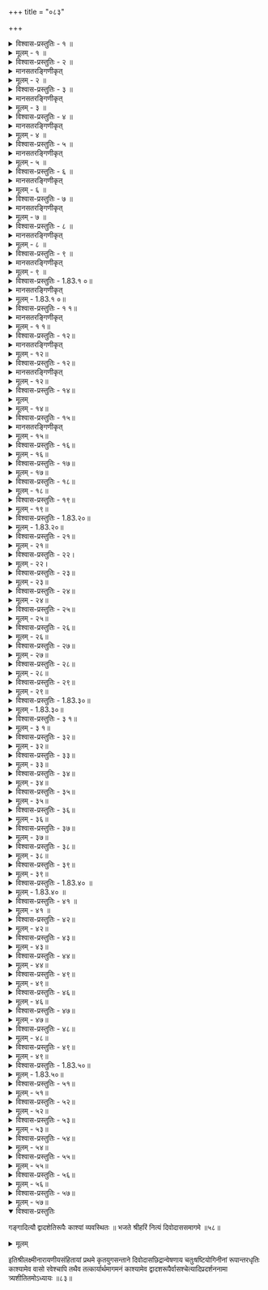 +++
title = "०८३"

+++

<details><summary>विश्वास-प्रस्तुतिः - १ ॥</summary>

श्रीनारायण उवाच-  

पश्य लक्ष्मि! कियद् वेषा  
नार्यो स्वार्थार्थम् **उद्यताः** ।  
बहुरूपाणि **कुर्वन्ति**  
यावत् स्वार्थो **न सिद्ध्यति** ॥१ ॥
</details>

<details><summary>मूलम् - १ ॥</summary>

श्रीनारायण उवाच-  
पश्य लक्ष्मि! कियद्वेषा नार्यो स्वार्थार्थमुद्यताः ।  
बहुरूपाणि कुर्वन्ति यावत्स्वार्थौ न सिद्ध्यति ॥१ ॥
</details>


<details><summary>विश्वास-प्रस्तुतिः - २ ॥</summary>

योगिनीत्वं परित्यज्य  
देवीत्वं चा **ऽवगुह्य** च ।  
काचित् सन्न्यासिनी काचित्  
तपस्विनी तु मानवी ॥२ ॥
</details>

<details><summary>मानसतरङ्गिणीकृत्</summary>

Abandoning their Yoginī nature and concealing their goddess-nature, some became female as- cetics, while others became human female practitioners of austerities.
</details>


<details><summary>मूलम् - २ ॥</summary>

योगिनीत्वं परित्यज्य देवीत्वं चाऽवगुह्य च ।  
काचित् सन्न्यासिनी काचित् तपस्विनी तु मानवी ॥२ ॥
</details>

<details><summary>विश्वास-प्रस्तुतिः - ३ ॥</summary>

काचित् बभूव सैरन्ध्री  
काचित्तु भिक्षुकी तथा ।  
काचित्तु मालिनी काचित्  
नापिती सूतिकाऽभवत् ॥३ ॥
</details>

<details><summary>मानसतरङ्गिणीकृत्</summary>

Some became female artisans, while others became female mendicants. Some became garland- makers, others became hairdressers and midwives.
</details>


<details><summary>मूलम् - ३ ॥</summary>

काचित् बभूव सैरन्ध्री काचित्तु भिक्षुकी तथा ।  
काचित्तु मालिनी काचित् नापिती सूतिकाऽभवत् ॥३ ॥
</details>

<details><summary>विश्वास-प्रस्तुतिः - ४ ॥</summary>

काचिद् भिषग्वरारोहा  
काचित् तुलासुविक्रया ।  
काचिच् छाकविक्रयिणी  
काचित् सर्पादिरक्षिका ॥४ ॥
</details>

<details><summary>मानसतरङ्गिणीकृत्</summary>

Some became excellent physicians, others basil-sellers. Some became vegetable vendors, others protectors against serpents and such.
</details>


<details><summary>मूलम् - ४ ॥</summary>

काचिद्भिषग्वरारोहा काचित् तुलासुविक्रया ।  
काचिच्छाकविक्रयिणी काचित् सर्पादिरक्षिका ॥४ ॥
</details>

<details><summary>विश्वास-प्रस्तुतिः - ५ ॥</summary>

काचित्तु नर्तकी जाता काचिद् धात्री च किङ्करी ।  
-अपरा गायिका जाताऽन्या वादित्रप्रवादिनी ॥५ ॥
</details>

<details><summary>मानसतरङ्गिणीकृत्</summary>

 Some indeed became dancers, others wet-nurses and maids. Others became singers, while some became players of musical instruments.
</details>


<details><summary>मूलम् - ५ ॥</summary>

काचित्तु नर्तकी जाता काचिद् धात्री च किङ्करी ।  
-अपरा गायिका जाताऽन्या वादित्रप्रवादिनी ॥५ ॥
</details>

<details><summary>विश्वास-प्रस्तुतिः - ६ ॥</summary>

काचित् तालकरी चान्या जाता कार्मणमन्त्रदा ।  
काचिन्मालागुम्फनज्ञा काचित्तैलादिविक्रया ॥६ ॥
</details>

<details><summary>मानसतरङ्गिणीकृत्</summary>

 Some became toddy-makers and others givers of ritual spells. Others became skilled in garland- stringing and some sellers of oils and such.
</details>


<details><summary>मूलम् - ६ ॥</summary>

काचित् तालकरी चान्या जाता कार्मणमन्त्रदा ।  
काचिन्मालागुम्फनज्ञा काचित्तैलादिविक्रया ॥६ ॥
</details>

<details><summary>विश्वास-प्रस्तुतिः - ७ ॥</summary>

परा द्यूतविधानज्ञा इतरा गोपवल्लभा ।  
काचिन्नटी च काचित्तु रथ्याचत्वरमार्जिका ॥७ ॥
</details>

<details><summary>मानसतरङ्गिणीकृत्</summary>

 Others became skilled gamblers, some became wives of cowherds. Some became actresses, others became sweepers of streets and courtyards.
</details>


<details><summary>मूलम् - ७ ॥</summary>

परा द्यूतविधानज्ञा इतरा गोपवल्लभा ।  
काचिन्नटी च काचित्तु रथ्याचत्वरमार्जिका ॥७ ॥
</details>

<details><summary>विश्वास-प्रस्तुतिः - ८ ॥</summary>

अन्या मध्वादिव्यापारा रथ्याचीवरमार्गणा ।  
अपत्यदाऽपरा जाता श्वपची चर्मकारिणी ॥८ ॥
</details>

<details><summary>मानसतरङ्गिणीकृत्</summary>

Others became traders of honey and such and some beggars for clothes on streets. Some became child-givers (child-carers ? ), dog - cooking [tribeswomen] and leather-workers.
</details>


<details><summary>मूलम् - ८ ॥</summary>

अन्या मध्वादिव्यापारा रथ्याचीवरमार्गणा ।  
अपत्यदाऽपरा जाता श्वपची चर्मकारिणी ॥८ ॥
</details>

<details><summary>विश्वास-प्रस्तुतिः - ९ ॥</summary>

साध्वी च कर्षुकी दुग्धरसव्यापारहारिणी ।  
तीर्थवासिनी चान्या च मुण्डिनी ग्रामठाऽपरा ॥९ ॥
</details>

<details><summary>मानसतरङ्गिणीकृत्</summary>

[Some became] Chaste plowwomen and women engaged in dairy-product trade. Others became pilgrimage-site-dwellers, some shaven-headed [ascetics] and rustic women.
</details>


<details><summary>मूलम् - ९ ॥</summary>

साध्वी च कर्षुकी दुग्धरसव्यापारहारिणी ।  
तीर्थवासिनी चान्या च मुण्डिनी ग्रामठाऽपरा ॥९ ॥
</details>

<details><summary>विश्वास-प्रस्तुतिः - 1.83.१ ०॥</summary>

काचिद् रेखाचिह्नद्रष्ट्री काचिल्लेखनचित्रिका ।  
वशीकरणमन्त्रज्ञा काचिज् ज्वरप्रमार्जिका ॥1.83.१ ०॥
</details>

<details><summary>मानसतरङ्गिणीकृत्</summary>

Some became readers of ( palm ) - lines and (physiognomic) marks, others artists skilled in drawing and painting. Some became experts in mantra-s for subjugation, and others curers of fever.
</details>


<details><summary>मूलम् - 1.83.१ ०॥</summary>

काचिद् रेखाचिह्नद्रष्ट्री काचिल्लेखनचित्रिका ।  
वशीकरणमन्त्रज्ञा काचिज् ज्वरप्रमार्जिका ॥1.83.१ ०॥
</details>

<details><summary>विश्वास-प्रस्तुतिः - १ १॥</summary>

काचिदञ्जनकुशला गुटिकासिद्धिबोधिका ।  
धात्वादिमिश्रिका काचिद् वास्त्रपत्त्राणकारिणी ॥१ १॥
</details>

<details><summary>मानसतरङ्गिणीकृत्</summary>

Some were skilled in collyrium-making/eye-makeup, and knowers of magical pill-making. Some [became] alloy makers, or makers of cloth and leaf-plates.
</details>


<details><summary>मूलम् - १ १॥</summary>

काचिदञ्जनकुशला गुटिकासिद्धिबोधिका ।  
धात्वादिमिश्रिका काचिद् वास्त्रपत्त्राणकारिणी ॥१ १॥
</details>

<details><summary>विश्वास-प्रस्तुतिः - १२॥</summary>

पुम्मोहिनी बहुरूपा वागग्निस्तम्भबोधिका ।  
अदृश्यत्वखेचरत्वाऽन्याकारत्वादिमन्त्रदा ॥१२॥
</details>

<details><summary>मानसतरङ्गिणीकृत्</summary>

[Some] became enchantresses of males, masquerade-artists, knowers of [rites] to paralyze speech and fire, givers of mantra-s for invisibility, sky-ranging and shape-shifting.
</details>


<details><summary>मूलम् - १२॥</summary>

पुम्मोहिनी बहुरूपा वागग्निस्तम्भबोधिका ।  
अदृश्यत्वखेचरत्वाऽन्याकारत्वादिमन्त्रदा ॥१२॥
</details>

<details><summary>विश्वास-प्रस्तुतिः - १२॥</summary>

उच्चाटनाऽऽकर्षणज्ञा युवचित्तविमोहिनी ।  
चिन्तितार्थप्रदा ज्योतिर्विज्ञाऽन्या पशुरक्षिका ॥१२॥
</details>

<details><summary>मानसतरङ्गिणीकृत्</summary>

 Some became knowers of [rites] for overthrow and attraction, deluderesses of young minds, granters of desired objects, experts in astrology and protectors of cattle.
</details>

<details><summary>मूलम् - १२॥</summary>

उच्चाटनाऽऽकर्षणज्ञा युवचित्तविमोहिनी ।  
चिन्तितार्थप्रदा ज्योतिर्विज्ञाऽन्या पशुरक्षिका ॥१२॥
</details>

<details><summary>विश्वास-प्रस्तुतिः - १४॥</summary>

दन्तधावनदात्री च गोशकृत्सङ्ग्रहाऽटिनी ।  
मृत्तिकायाश्च विक्रेत्री काचित्तु नागरी तथा ॥१४॥
</details>

<details><summary>मूलम्</summary>

[Some became] Oral hygienists, wandering collectors of cow dung, sellers of clay, and some so- phisticated women as well.
</details>


<details><summary>मूलम् - १४॥</summary>

दन्तधावनदात्री च गोशकृत्सङ्ग्रहाऽटिनी ।  
मृत्तिकायाश्च विक्रेत्री काचित्तु नागरी तथा ॥१४॥
</details>

<details><summary>विश्वास-प्रस्तुतिः - १५॥</summary>

कर्मचारिणि दासी च भूत्वा भूत्वा प्रतिगृहम् ।  
प्राविशँस्ताश्च योगिन्योऽहर्निशं विचरन्ति च ॥१५॥
</details>

<details><summary>मानसतरङ्गिणीकृत्</summary>

Working as laborers and slave-girls, going from house to house, these Yogini-s enter and wander day and night.
</details>


<details><summary>मूलम् - १५॥</summary>

कर्मचारिणि दासी च भूत्वा भूत्वा प्रतिगृहम् ।  
प्राविशँस्ताश्च योगिन्योऽहर्निशं विचरन्ति च ॥१५॥
</details>

<details><summary>विश्वास-प्रस्तुतिः - १६॥</summary>

विघ्नार्थं छिद्रमल्पं वा मार्गयन्त्योऽपि नाऽलभन् ।  
ततस्ता एत्य गङ्गायास्तीरे समेत्य निष्फलाः ॥१६॥
</details>

<details><summary>मूलम् - १६॥</summary>

विघ्नार्थं छिद्रमल्पं वा मार्गयन्त्योऽपि नाऽलभन् ।  
ततस्ता एत्य गङ्गायास्तीरे समेत्य निष्फलाः ॥१६॥
</details>

<details><summary>विश्वास-प्रस्तुतिः - १७॥</summary>

किं कर्तव्यं क्व गन्तव्यं दिवोदासे प्रजासु च ।  
छिद्रं नो लभ्यते किञ्चित्कथं दूरं प्रकुर्महे ॥१७॥
</details>

<details><summary>मूलम् - १७॥</summary>

किं कर्तव्यं क्व गन्तव्यं दिवोदासे प्रजासु च ।  
छिद्रं नो लभ्यते किञ्चित्कथं दूरं प्रकुर्महे ॥१७॥
</details>

<details><summary>विश्वास-प्रस्तुतिः - १८॥</summary>

कार्यसिद्धिं विना नैव गन्तव्यं स्वामिनं प्रति ।  
सम्मन्त्र्येति तत्र तस्थुर्न गता मन्दराचलम् ॥१८॥
</details>

<details><summary>मूलम् - १८॥</summary>

कार्यसिद्धिं विना नैव गन्तव्यं स्वामिनं प्रति ।  
सम्मन्त्र्येति तत्र तस्थुर्न गता मन्दराचलम् ॥१८॥
</details>

<details><summary>विश्वास-प्रस्तुतिः - १९॥</summary>

प्रभोः कार्यमनिष्पाद्य प्रेष्यः को निकटे भवेत् ।  
प्रभुं विनापि काश्यां वै जीविष्यामोऽत्र सर्वदा ॥१९॥
</details>

<details><summary>मूलम् - १९॥</summary>

प्रभोः कार्यमनिष्पाद्य प्रेष्यः को निकटे भवेत् ।  
प्रभुं विनापि काश्यां वै जीविष्यामोऽत्र सर्वदा ॥१९॥
</details>

<details><summary>विश्वास-प्रस्तुतिः - 1.83.२०॥</summary>

प्रभू रुष्टो हरेद् वृत्त्यं काशी त्वर्थचतुष्टयम् ।  
तस्मात्काश्यां प्रवस्तव्यं गन्तव्यं नहि मन्दरम् ॥1.83.२०॥
</details>

<details><summary>मूलम् - 1.83.२०॥</summary>

प्रभू रुष्टो हरेद् वृत्त्यं काशी त्वर्थचतुष्टयम् ।  
तस्मात्काश्यां प्रवस्तव्यं गन्तव्यं नहि मन्दरम् ॥1.83.२०॥
</details>

<details><summary>विश्वास-प्रस्तुतिः - २१॥</summary>

इत्यारभ्य च योगिन्यः काश्यां तिष्ठन्ति सर्वदा ।  
चरित्वा दिक्षु विदिक्षु तिष्ठन्त्यागत्य तत्र वै ॥२१॥
</details>

<details><summary>मूलम् - २१॥</summary>

इत्यारभ्य च योगिन्यः काश्यां तिष्ठन्ति सर्वदा ।  
चरित्वा दिक्षु विदिक्षु तिष्ठन्त्यागत्य तत्र वै ॥२१॥
</details>

<details><summary>विश्वास-प्रस्तुतिः - २२।</summary>

नारायणं प्रभजन्त्यो दिवोदासं नमन्ति च ।  
आत्मनः परमं लाभं मन्यन्ते स्म च ताः सदा ॥२२।
</details>

<details><summary>मूलम् - २२।</summary>

नारायणं प्रभजन्त्यो दिवोदासं नमन्ति च ।  
आत्मनः परमं लाभं मन्यन्ते स्म च ताः सदा ॥२२।
</details>

<details><summary>विश्वास-प्रस्तुतिः - २३॥</summary>

काशीसेवाकृतात्पुण्यादीशोऽप्यस्मान् समेष्यति ।  
काशीं विना स तत्रापि दुःखितोऽत्राऽऽगतो भवेत् ॥२३॥
</details>

<details><summary>मूलम् - २३॥</summary>

काशीसेवाकृतात्पुण्यादीशोऽप्यस्मान् समेष्यति ।  
काशीं विना स तत्रापि दुःखितोऽत्राऽऽगतो भवेत् ॥२३॥
</details>

<details><summary>विश्वास-प्रस्तुतिः - २४॥</summary>

इति निश्चित्य योगिन्यः शम्भोरानन्दकानने ।  
अतिष्ठन् संस्मरन्त्यस्तं शङ्करं लोकशङ्करम् ॥२४॥
</details>

<details><summary>मूलम् - २४॥</summary>

इति निश्चित्य योगिन्यः शम्भोरानन्दकानने ।  
अतिष्ठन् संस्मरन्त्यस्तं शङ्करं लोकशङ्करम् ॥२४॥
</details>

<details><summary>विश्वास-प्रस्तुतिः - २५॥</summary>

तासां नामानि वक्ष्यामि शृण्वत्र कमलालये! ।  
गजास्या सिंहवक्त्रा च गृध्रास्या काकतुण्डिका ॥२५॥
</details>

<details><summary>मूलम् - २५॥</summary>

तासां नामानि वक्ष्यामि शृण्वत्र कमलालये! ।  
गजास्या सिंहवक्त्रा च गृध्रास्या काकतुण्डिका ॥२५॥
</details>

<details><summary>विश्वास-प्रस्तुतिः - २६॥</summary>

उष्ट्रास्याश्वखरग्रीवा वाराहस्या शिवानना ।  
उलूकाक्षी घोररवा मायूरी शरभानना ॥२६॥
</details>

<details><summary>मूलम् - २६॥</summary>

उष्ट्रास्याश्वखरग्रीवा वाराहस्या शिवानना ।  
उलूकाक्षी घोररवा मायूरी शरभानना ॥२६॥
</details>

<details><summary>विश्वास-प्रस्तुतिः - २७॥</summary>

कोटराक्षी चाष्टवक्त्रा कुब्जा च विकटानना ।  
शुष्कोदरी ललज्जिह्वा श्वदंष्ट्रा वानरानना ॥२७॥
</details>

<details><summary>मूलम् - २७॥</summary>

कोटराक्षी चाष्टवक्त्रा कुब्जा च विकटानना ।  
शुष्कोदरी ललज्जिह्वा श्वदंष्ट्रा वानरानना ॥२७॥
</details>

<details><summary>विश्वास-प्रस्तुतिः - २८॥</summary>

ऋक्षाक्षी केकराक्षी च बृहत्तुण्डा सुराप्रिया ।  
कपालहस्ता रक्ताक्षी शुकी श्येनी कपोतिका ॥२८॥
</details>

<details><summary>मूलम् - २८॥</summary>

ऋक्षाक्षी केकराक्षी च बृहत्तुण्डा सुराप्रिया ।  
कपालहस्ता रक्ताक्षी शुकी श्येनी कपोतिका ॥२८॥
</details>

<details><summary>विश्वास-प्रस्तुतिः - २९॥</summary>

पाशहस्ता दण्डहस्ता प्रचण्डा चण्डविक्रमा ।  
शिशुघ्नी पाशहन्त्री च काली रुधिरपायिनी ॥२९॥
</details>

<details><summary>मूलम् - २९॥</summary>

पाशहस्ता दण्डहस्ता प्रचण्डा चण्डविक्रमा ।  
शिशुघ्नी पाशहन्त्री च काली रुधिरपायिनी ॥२९॥
</details>

<details><summary>विश्वास-प्रस्तुतिः - 1.83.३०॥</summary>

वसापाना गर्भभक्षा शवहस्ताऽऽन्त्रमालिका ।  
ऋक्षकेशी महाकुक्षिर्नागास्या प्रेतपृष्ठका ॥1.83.३०॥
</details>

<details><summary>मूलम् - 1.83.३०॥</summary>

वसापाना गर्भभक्षा शवहस्ताऽऽन्त्रमालिका ।  
ऋक्षकेशी महाकुक्षिर्नागास्या प्रेतपृष्ठका ॥1.83.३०॥
</details>

<details><summary>विश्वास-प्रस्तुतिः - ३ १॥</summary>

दन्दशूकधरा क्रौञ्ची मृगशृङ्गा वृषानना ।  
फाटितास्या धूमश्वासा व्योमपादोर्ध्वदृष्टिका ॥३ १॥
</details>

<details><summary>मूलम् - ३ १॥</summary>

दन्दशूकधरा क्रौञ्ची मृगशृङ्गा वृषानना ।  
फाटितास्या धूमश्वासा व्योमपादोर्ध्वदृष्टिका ॥३ १॥
</details>

<details><summary>विश्वास-प्रस्तुतिः - ३२॥</summary>

तापिनी शोषिणी स्छघोणोष्ठा कोटरी तथा ।  
विद्युल्लोला बलाकास्या मार्जारी कटपूतना ॥३२॥
</details>

<details><summary>मूलम् - ३२॥</summary>

तापिनी शोषिणी स्छघोणोष्ठा कोटरी तथा ।  
विद्युल्लोला बलाकास्या मार्जारी कटपूतना ॥३२॥
</details>

<details><summary>विश्वास-प्रस्तुतिः - ३३॥</summary>

अट्टहास्या च कामाक्षी मृगाक्षी चेति ता मताः ।  
चतुःषष्टिस्तु योगिन्यः पूजिता नवरात्रके ॥३३॥
</details>

<details><summary>मूलम् - ३३॥</summary>

अट्टहास्या च कामाक्षी मृगाक्षी चेति ता मताः ।  
चतुःषष्टिस्तु योगिन्यः पूजिता नवरात्रके ॥३३॥
</details>

<details><summary>विश्वास-प्रस्तुतिः - ३४॥</summary>

दुष्टबाधां नाशयन्ति गर्भबालादिरक्षिकाः ।  
न डाकिन्यो न शाकिन्यो न कूष्माण्डा न राक्षसाः ॥३४॥
</details>

<details><summary>मूलम् - ३४॥</summary>

दुष्टबाधां नाशयन्ति गर्भबालादिरक्षिकाः ।  
न डाकिन्यो न शाकिन्यो न कूष्माण्डा न राक्षसाः ॥३४॥
</details>

<details><summary>विश्वास-प्रस्तुतिः - ३५॥</summary>

तस्य पीडां प्रकुर्वन्ति नामान्येतानि यः पठेत् ।  
रणे राजकुले वापि विवादे जयदान्यपि ॥३५॥
</details>

<details><summary>मूलम् - ३५॥</summary>

तस्य पीडां प्रकुर्वन्ति नामान्येतानि यः पठेत् ।  
रणे राजकुले वापि विवादे जयदान्यपि ॥३५॥
</details>

<details><summary>विश्वास-प्रस्तुतिः - ३६॥</summary>

बलिपूजोपहारैश्च धूपदीपसमर्पणैः ।  
क्षिप्रं प्रसन्ना योगिन्यो प्रयच्छेयुर्मनोरथान् ॥३६॥
</details>

<details><summary>मूलम् - ३६॥</summary>

बलिपूजोपहारैश्च धूपदीपसमर्पणैः ।  
क्षिप्रं प्रसन्ना योगिन्यो प्रयच्छेयुर्मनोरथान् ॥३६॥
</details>

<details><summary>विश्वास-प्रस्तुतिः - ३७॥</summary>

कृष्णचतुर्दशीरात्रावुपवासी नरोत्तमः ।  
प्रणवादिचतुर्थ्यन्तनामभिर्हवनं चरेत् ॥३७॥
</details>

<details><summary>मूलम् - ३७॥</summary>

कृष्णचतुर्दशीरात्रावुपवासी नरोत्तमः ।  
प्रणवादिचतुर्थ्यन्तनामभिर्हवनं चरेत् ॥३७॥
</details>

<details><summary>विश्वास-प्रस्तुतिः - ३८॥</summary>

प्रत्येकं हवनं चासां शतमष्टोत्तरं मतम् ।  
ससर्पिषा गुग्गुलुना लघुबदरमानतः ॥३८॥
</details>

<details><summary>मूलम् - ३८॥</summary>

प्रत्येकं हवनं चासां शतमष्टोत्तरं मतम् ।  
ससर्पिषा गुग्गुलुना लघुबदरमानतः ॥३८॥
</details>

<details><summary>विश्वास-प्रस्तुतिः - ३९॥</summary>

एकाग्रमनसा शुद्धः स्वेष्टं विचिन्त्य सर्वथा ।  
यां यां सिद्धिमभीप्सेतां तां सुप्राप्नोति मानवः ॥३९॥
</details>

<details><summary>मूलम् - ३९॥</summary>

एकाग्रमनसा शुद्धः स्वेष्टं विचिन्त्य सर्वथा ।  
यां यां सिद्धिमभीप्सेतां तां सुप्राप्नोति मानवः ॥३९॥
</details>

<details><summary>विश्वास-प्रस्तुतिः - 1.83.४० ॥</summary>

अथेशो योगिनीचक्रेऽनागते चिरमित्यपि ।  
सूर्यं सम्प्रेषयामास ज्ञातुं काशीप्रवर्तनम् ॥1.83.४० ॥
</details>

<details><summary>मूलम् - 1.83.४० ॥</summary>

अथेशो योगिनीचक्रेऽनागते चिरमित्यपि ।  
सूर्यं सम्प्रेषयामास ज्ञातुं काशीप्रवर्तनम् ॥1.83.४० ॥
</details>

<details><summary>विश्वास-प्रस्तुतिः - ४१ ॥</summary>

प्राह शम्भुस्तु सूर्यं वै दिवोदासस्य वै रवे! ।  
धर्मक्षत्या निवासः स्यात्तथा कुरु दिवाकर! ॥४१ ॥
</details>

<details><summary>मूलम् - ४१ ॥</summary>

प्राह शम्भुस्तु सूर्यं वै दिवोदासस्य वै रवे! ।  
धर्मक्षत्या निवासः स्यात्तथा कुरु दिवाकर! ॥४१ ॥
</details>

<details><summary>विश्वास-प्रस्तुतिः - ४२॥</summary>

धर्ममार्गस्थितस्यात्र भक्तस्य योऽवमाननम् ।  
करोति तस्य सर्वस्वनाशो भवति भास्कर! ॥४२॥
</details>

<details><summary>मूलम् - ४२॥</summary>

धर्ममार्गस्थितस्यात्र भक्तस्य योऽवमाननम् ।  
करोति तस्य सर्वस्वनाशो भवति भास्कर! ॥४२॥
</details>

<details><summary>विश्वास-प्रस्तुतिः - ४३॥</summary>

यावद्धर्मे स्थिरा बुद्धिर्यावद्भक्तिश्च माधवे ।  
तावद्विघ्नोदयो नास्ति तथापि कुरु चेष्टितम् ॥४३॥
</details>

<details><summary>मूलम् - ४३॥</summary>

यावद्धर्मे स्थिरा बुद्धिर्यावद्भक्तिश्च माधवे ।  
तावद्विघ्नोदयो नास्ति तथापि कुरु चेष्टितम् ॥४३॥
</details>

<details><summary>विश्वास-प्रस्तुतिः - ४४॥</summary>

रविः शम्भोर्वचसा चाऽगमत्काश्यां मनुष्यवत् ।  
अन्तर्बहिश्चरन्काश्यां दिवोदासे प्रजासु च ॥४४॥
</details>

<details><summary>मूलम् - ४४॥</summary>

रविः शम्भोर्वचसा चाऽगमत्काश्यां मनुष्यवत् ।  
अन्तर्बहिश्चरन्काश्यां दिवोदासे प्रजासु च ॥४४॥
</details>

<details><summary>विश्वास-प्रस्तुतिः - ४९॥</summary>

धर्मभक्तिप्रवाहे तु मनाक् क्षतिं न चैक्षत ।  
वत्सरं विचरन्सूर्योऽतिथिर्भूत्वाऽऽर्थयच्च तम् ॥४९॥
</details>

<details><summary>मूलम् - ४९॥</summary>

धर्मभक्तिप्रवाहे तु मनाक् क्षतिं न चैक्षत ।  
वत्सरं विचरन्सूर्योऽतिथिर्भूत्वाऽऽर्थयच्च तम् ॥४९॥
</details>

<details><summary>विश्वास-प्रस्तुतिः - ४६॥</summary>

सर्वं सम्प्राप्तवान् पश्चाद् बहुरूपाण्यधारयत् ।  
याचको बहुदो दीनो गणको मन्त्रदोऽप्यभूत् ॥४६॥
</details>

<details><summary>मूलम् - ४६॥</summary>

सर्वं सम्प्राप्तवान् पश्चाद् बहुरूपाण्यधारयत् ।  
याचको बहुदो दीनो गणको मन्त्रदोऽप्यभूत् ॥४६॥
</details>

<details><summary>विश्वास-प्रस्तुतिः - ४७॥</summary>

कदाचिन्नास्तिको धूर्तो जटिलश्च दिगम्बरः ।  
जाङ्गलिको विषवैद्यः पाखण्डी ब्रह्मवाद्यपि ॥४७॥
</details>

<details><summary>मूलम् - ४७॥</summary>

कदाचिन्नास्तिको धूर्तो जटिलश्च दिगम्बरः ।  
जाङ्गलिको विषवैद्यः पाखण्डी ब्रह्मवाद्यपि ॥४७॥
</details>

<details><summary>विश्वास-प्रस्तुतिः - ४८॥</summary>

व्रतकृदैन्द्रजालज्ञः कथाकारः कपालधृक् ।  
द्विजो ज्ञानी धातुवेत्ता खगोलज्ञः सुमन्त्रवित् ॥४८॥
</details>

<details><summary>मूलम् - ४८॥</summary>

व्रतकृदैन्द्रजालज्ञः कथाकारः कपालधृक् ।  
द्विजो ज्ञानी धातुवेत्ता खगोलज्ञः सुमन्त्रवित् ॥४८॥
</details>

<details><summary>विश्वास-प्रस्तुतिः - ४९॥</summary>

साधुः सन्यासधर्मा वै सन्यासिनीस्वरूपधृक् ।  
विप्रः क्षत्रियवैश्यौ च शूद्रो ब्रह्मचरो गृही ॥४९॥
</details>

<details><summary>मूलम् - ४९॥</summary>

साधुः सन्यासधर्मा वै सन्यासिनीस्वरूपधृक् ।  
विप्रः क्षत्रियवैश्यौ च शूद्रो ब्रह्मचरो गृही ॥४९॥
</details>

<details><summary>विश्वास-प्रस्तुतिः - 1.83.५०॥</summary>

वनस्थः सङ्कररूपोऽथापि चाण्डालरूपधृक् ।  
इत्येवं विचरन् काश्यां क्वापि छिद्रं न चाप सः ॥1.83.५०॥
</details>

<details><summary>मूलम् - 1.83.५०॥</summary>

वनस्थः सङ्कररूपोऽथापि चाण्डालरूपधृक् ।  
इत्येवं विचरन् काश्यां क्वापि छिद्रं न चाप सः ॥1.83.५०॥
</details>

<details><summary>विश्वास-प्रस्तुतिः - ५१॥</summary>

तदाह्यकृतकार्योऽसौ गन्तुं तु मन्दर पुनः ।  
नेयेषाऽवमानभयाद् दिवोदासबलात्तथा ॥५१॥
</details>

<details><summary>मूलम् - ५१॥</summary>

तदाह्यकृतकार्योऽसौ गन्तुं तु मन्दर पुनः ।  
नेयेषाऽवमानभयाद् दिवोदासबलात्तथा ॥५१॥
</details>

<details><summary>विश्वास-प्रस्तुतिः - ५२॥</summary>

काश्यामेव कृतावासो भक्तिलग्नहृदन्तरः ।  
अनिवेदनजन्यैनोनाशो भक्त्या भविष्यति ॥५२॥
</details>

<details><summary>मूलम् - ५२॥</summary>

काश्यामेव कृतावासो भक्तिलग्नहृदन्तरः ।  
अनिवेदनजन्यैनोनाशो भक्त्या भविष्यति ॥५२॥
</details>

<details><summary>विश्वास-प्रस्तुतिः - ५३॥</summary>

धर्मो हि रक्षितो येन सर्वं तेन तु रक्षितम् ।  
अयमेव हि सद्धर्मः काशीसेवनसम्भवः ॥५३॥
</details>

<details><summary>मूलम् - ५३॥</summary>

धर्मो हि रक्षितो येन सर्वं तेन तु रक्षितम् ।  
अयमेव हि सद्धर्मः काशीसेवनसम्भवः ॥५३॥
</details>

<details><summary>विश्वास-प्रस्तुतिः - ५४॥</summary>

पुत्रमित्रकलत्राणि क्षेत्राणि च धनानि च ।  
प्रतिजन्मेह लभ्यन्ते काश्येका नैव लभ्यते ॥५४॥
</details>

<details><summary>मूलम् - ५४॥</summary>

पुत्रमित्रकलत्राणि क्षेत्राणि च धनानि च ।  
प्रतिजन्मेह लभ्यन्ते काश्येका नैव लभ्यते ॥५४॥
</details>

<details><summary>विश्वास-प्रस्तुतिः - ५५॥</summary>

दिवोदाससमो भक्तो नैवाऽन्यत्र क्वचिन्मिलेत् ।  
तस्मादत्रैव वस्तव्यं निश्चित्यैवं दिवाकरः ॥५५॥
</details>

<details><summary>मूलम् - ५५॥</summary>

दिवोदाससमो भक्तो नैवाऽन्यत्र क्वचिन्मिलेत् ।  
तस्मादत्रैव वस्तव्यं निश्चित्यैवं दिवाकरः ॥५५॥
</details>

<details><summary>विश्वास-प्रस्तुतिः - ५६॥</summary>

भूत्वा द्वादशरूपोऽसौ काशीपुर्यां व्यवस्थितः ।  
लोकार्क उत्तरार्कश्च साम्बादित्यः खखोलकः ॥५६॥
</details>

<details><summary>मूलम् - ५६॥</summary>

भूत्वा द्वादशरूपोऽसौ काशीपुर्यां व्यवस्थितः ।  
लोकार्क उत्तरार्कश्च साम्बादित्यः खखोलकः ॥५६॥
</details>

<details><summary>विश्वास-प्रस्तुतिः - ५७॥</summary>

द्रुपदादित्यो मयूखाऽऽदित्यस्तथाऽरुणाऽऽह्वयः ।  
वृद्धार्कः केशवार्कश्च विमलार्को यमाह्वयः ॥५७॥
</details>

<details><summary>मूलम् - ५७॥</summary>

द्रुपदादित्यो मयूखाऽऽदित्यस्तथाऽरुणाऽऽह्वयः ।  
वृद्धार्कः केशवार्कश्च विमलार्को यमाह्वयः ॥५७॥
</details>

<details open><summary>विश्वास-प्रस्तुतिः</summary>

गङ्गादित्यौ द्वादशेतिरूपैः काश्यां व्यवस्थितः ॥
भजते श्रीहरिं नित्यं दिवोदाससमागमे ॥५८॥
</details>

<details><summary>मूलम्</summary>

गङ्गादित्यौ द्वादशेतिरूपैः काश्यां व्यवस्थितः ॥
भजते श्रीहरिं नित्यं दिवोदाससमागमे ॥५८॥
</details>



इतिश्रीलक्ष्मीनारायणीयसंहितायां प्रथमे कृतयुगसन्ताने दिवोदासछिद्रान्वेषणाय चतुःषष्टियोगिनीनां रूपान्तरधृतिः काश्यामेव वासो रवेश्चापि तथैव तत्कार्यार्थमागमनं काश्यामेव द्वादशरूपैर्वासश्चेत्यादिप्रदर्शननामा त्र्यशीतितमोऽध्यायः ॥८३॥
    
